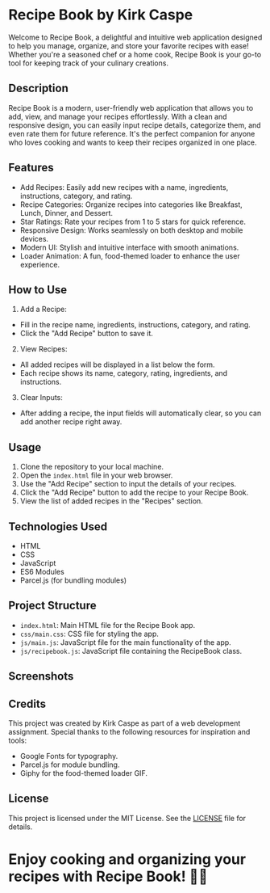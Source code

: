 # Recipe Book by Kirk Caspe

Welcome to Recipe Book, a delightful and intuitive web application designed to help you manage, organize, and store your favorite recipes with ease! Whether you're a seasoned chef or a home cook, Recipe Book is your go-to tool for keeping track of your culinary creations.

## Description

Recipe Book is a modern, user-friendly web application that allows you to add, view, and manage your recipes effortlessly. With a clean and responsive design, you can easily input recipe details, categorize them, and even rate them for future reference. It's the perfect companion for anyone who loves cooking and wants to keep their recipes organized in one place.

## Features

- Add Recipes: Easily add new recipes with a name, ingredients, instructions, category, and rating.
- Recipe Categories: Organize recipes into categories like Breakfast, Lunch, Dinner, and Dessert.
- Star Ratings: Rate your recipes from 1 to 5 stars for quick reference.
- Responsive Design: Works seamlessly on both desktop and mobile devices.
- Modern UI: Stylish and intuitive interface with smooth animations.
- Loader Animation: A fun, food-themed loader to enhance the user experience.

## How to Use
1. Add a Recipe:
- Fill in the recipe name, ingredients, instructions, category, and rating.
- Click the "Add Recipe" button to save it.

2. View Recipes:
- All added recipes will be displayed in a list below the form.
- Each recipe shows its name, category, rating, ingredients, and instructions.

3. Clear Inputs:

- After adding a recipe, the input fields will automatically clear, so you can add another recipe right away.

## Usage

1. Clone the repository to your local machine.
2. Open the `index.html` file in your web browser.
3. Use the "Add Recipe" section to input the details of your recipes.
4. Click the "Add Recipe" button to add the recipe to your Recipe Book.
5. View the list of added recipes in the "Recipes" section.

## Technologies Used

- HTML
- CSS
- JavaScript
- ES6 Modules
- Parcel.js (for bundling modules)

## Project Structure

- `index.html`: Main HTML file for the Recipe Book app.
- `css/main.css`: CSS file for styling the app.
- `js/main.js`: JavaScript file for the main functionality of the app.
- `js/recipebook.js`: JavaScript file containing the RecipeBook class.

## Screenshots



## Credits

This project was created by Kirk Caspe as part of a web development assignment. Special thanks to the following resources for inspiration and tools:
- Google Fonts for typography.
- Parcel.js for module bundling.
- Giphy for the food-themed loader GIF.

## License

This project is licensed under the MIT License. See the [LICENSE](LICENSE) file for details.

# Enjoy cooking and organizing your recipes with Recipe Book! 🍳📖
